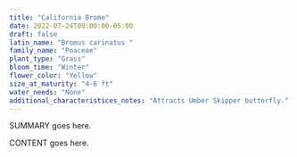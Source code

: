 ```yaml
---
title: "California Brome"
date: 2022-07-24T00:00:00-05:00
draft: false
latin_name: "Bromus carinatus "
family_name: "Poaceae"
plant_type: "Grass"
bloom_time: "Winter"
flower_color: "Yellow"
size_at_maturity: "4-6 ft"
water_needs: "None"
additional_characteristices_notes: "Attracts Umber Skipper butterfly."
---
```


SUMMARY goes here.

<!--more-->

CONTENT goes here.